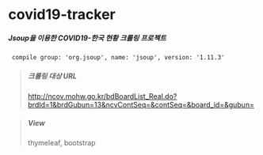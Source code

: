 # covid19-tracker


##### Jsoup을 이용한 COVID19-한국 현황 크롤링 프로젝트
``` compile group: 'org.jsoup', name: 'jsoup', version: '1.11.3'```
> ##### 크롤링 대상 URL<br>
><http://ncov.mohw.go.kr/bdBoardList_Real.do?brdId=1&brdGubun=13&ncvContSeq=&contSeq=&board_id=&gubun=>


> ##### View <br>
>thymeleaf,
>bootstrap 

